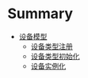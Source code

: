 # Summary

* [设备模型](device_model/00-devices.md)
  * [设备类型注册](device_model/01-type_register.md)
  * [设备类型初始化](device_model/02-register_objectclass.md)
  * [设备实例化](device_model/03-objectclass_instance.md)
